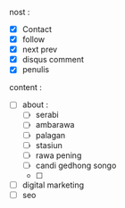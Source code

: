 nost :
- [X] Contact
- [X] follow
- [X] next prev
- [X] disqus comment
- [X] penulis

content :
- [ ] about :
  - [ ] serabi
  - [ ] ambarawa
  - [ ] palagan
  - [ ] stasiun
  - [ ] rawa pening
  - [ ] candi gedhong songo
  - [ ] 
- [ ] digital marketing
- [ ] seo
